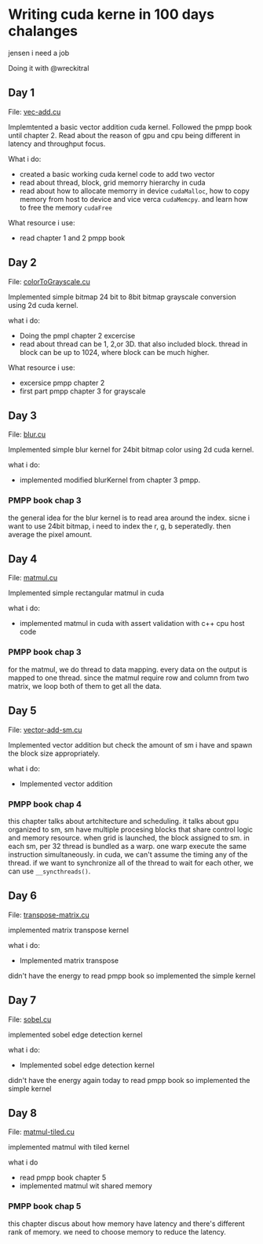 # Writing cuda kerne in 100 days chalanges

jensen i need a job

Doing it with @wreckitral

## Day 1

File: [vec-add.cu](https://github.com/mustafasegf/cuda-100-days-challange/blob/master/day-001/vec-add.cu)

Implemtented a basic vector addition cuda kernel. Followed the pmpp book until chapter 2. Read about the reason of gpu and cpu being different in latency and throughput focus.

What i do:

- created a basic working cuda kernel code to add two vector
- read about thread, block, grid memorry hierarchy in cuda
- read about how to allocate memorry in device `cudaMalloc`, how to copy memory from host to device and vice verca `cudaMemcpy`. and learn how to free the memory `cudaFree`

What resource i use:

- read chapter 1 and 2 pmpp book

## Day 2

File: [colorToGrayscale.cu](https://github.com/mustafasegf/cuda-100-days-challange/blob/master/day-002/colorToGrayscale.cu)

Implemented simple bitmap 24 bit to 8bit bitmap grayscale conversion using 2d cuda kernel.

what i do:

- Doing the pmpl chapter 2 excercise
- read about thread can be 1, 2,or 3D. that also included block. thread in block can be up to 1024, where block can be much higher.

What resource i use:

- excersice pmpp chapter 2
- first part pmpp chapter 3 for grayscale

## Day 3

File: [blur.cu](https://github.com/mustafasegf/cuda-100-days-challange/blob/master/day-003/blur.cu)

Implemented simple blur kernel for 24bit bitmap color using 2d cuda kernel.

what i do:

- implemented modified blurKernel from chapter 3 pmpp.

### PMPP book chap 3

the general idea for the blur kernel is to read area around the index. sicne i want to use 24bit bitmap, i need to index the r, g, b seperatedly. then average the pixel amount.

## Day 4

File: [matmul.cu](https://github.com/mustafasegf/cuda-100-days-challange/blob/master/day-004/matmul.cu)

Implemented simple rectangular matmul in cuda

what i do:

- implemented matmul in cuda with assert validation with c++ cpu host code

### PMPP book chap 3

for the matmul, we do thread to data mapping. every data on the output is mapped to one thread. since the matmul require row and column from two matrix, we loop both of them to get all the data.

## Day 5

File: [vector-add-sm.cu](https://github.com/mustafasegf/cuda-100-days-challange/blob/master/day-005/vector-add-sm.cu)

Implemented vector addition but check the amount of sm i have and spawn the block size appropriately.

what i do:

- Implemented vector addition

### PMPP book chap 4

this chapter talks about artchitecture and scheduling. it talks about gpu organized to sm, sm have multiple procesing blocks that share control logic and memory resource. when grid is launched, the block assigned to sm. in each sm, per 32 thread is bundled as a warp. one warp execute the same instruction simultaneously. in cuda, we can't assume the timing any of the thread. if we want to synchronize all of the thread to wait for each other, we can use `__syncthreads()`.

## Day 6

File: [transpose-matrix.cu](https://github.com/mustafasegf/cuda-100-days-challange/blob/master/day-006/transpose-matrix.cu)

implemented matrix transpose kernel

what i do:

- Implemented matrix transpose

didn't have the energy to read pmpp book so implemented the simple kernel

## Day 7

File: [sobel.cu](https://github.com/mustafasegf/cuda-100-days-challange/blob/master/day-007/sobel.cu)

implemented sobel edge detection kernel

what i do:

- Implemented sobel edge detection kernel

didn't have the energy again today to read pmpp book so implemented the simple kernel


## Day 8

File: [matmul-tiled.cu](https://github.com/mustafasegf/cuda-100-days-challange/blob/master/day-008/matmul-tiled.cu)

implemented matmul with tiled kernel

what i do
- read pmpp book chapter 5
- implemented matmul wit shared memory

### PMPP book chap 5
this chapter discus about how memory have latency and there's different rank of memory. we need to choose memory to reduce the latency.
